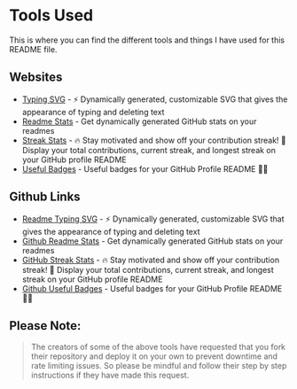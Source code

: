 # Tools Used

This is where you can find the different tools and things I have used for this README file.

## Websites

- [Typing SVG](https://readme-typing-svg.herokuapp.com/demo/) - ⚡ Dynamically generated, customizable SVG that gives the appearance of typing and deleting text
- [Readme Stats](https://github-readme-stats.vercel.app/api?username=anuraghazra) - Get dynamically generated GitHub stats on your readmes
- [Streak Stats](https://github-readme-streak-stats.herokuapp.com/demo/) - 🔥 Stay motivated and show off your contribution streak! 🌟 Display your total contributions, current streak, and longest streak on your GitHub profile README
- [Useful Badges](https://pufler.dev/git-badges/) - Useful badges for your GitHub Profile README 🚀🎉

## Github Links

- [Readme Typing SVG](https://github.com/DenverCoder1/readme-typing-svg) - ⚡ Dynamically generated, customizable SVG that gives the appearance of typing and deleting text
- [Github Readme Stats](https://github.com/anuraghazra/github-readme-stats) - Get dynamically generated GitHub stats on your readmes
- [GitHub Streak Stats](https://github.com/DenverCoder1/github-readme-streak-stats) - 🔥 Stay motivated and show off your contribution streak! 🌟 Display your total contributions, current streak, and longest streak on your GitHub profile README
- [Github Useful Badges](https://github.com/puf17640/git-badges) - Useful badges for your GitHub Profile README 🚀🎉

## **Please Note**:

> The creators of some of the above tools have requested that you fork their repository and deploy it on your own to prevent downtime and rate limiting issues. So please be mindful and follow their step by step instructions if they have made this request.
